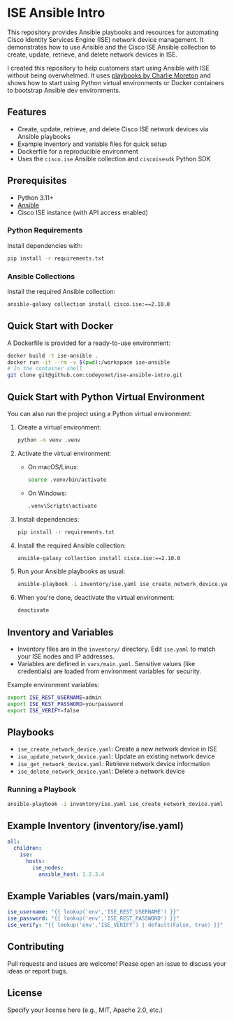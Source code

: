 # ISE Ansible Intro

This repository provides Ansible playbooks and resources for automating Cisco Identity Services Engine (ISE) network device management. It demonstrates how to use Ansible and the Cisco ISE Ansible collection to create, update, retrieve, and delete network devices in ISE.

I created this repository to help customers start using Ansible with ISE without being overwhelmed. It uses [playbooks by Charlie Moreton](https://github.com/ISEDemoLab) and shows how to start using Python virtual environments or Docker containers to bootstrap Ansible dev environments.

## Features
- Create, update, retrieve, and delete Cisco ISE network devices via Ansible playbooks
- Example inventory and variable files for quick setup
- Dockerfile for a reproducible environment
- Uses the `cisco.ise` Ansible collection and `ciscoisesdk` Python SDK

## Prerequisites
- Python 3.11+
- [Ansible](https://docs.ansible.com/ansible/latest/installation_guide/intro_installation.html)
- Cisco ISE instance (with API access enabled)

### Python Requirements
Install dependencies with:
```bash
pip install -r requirements.txt
```

### Ansible Collections
Install the required Ansible collection:
```bash
ansible-galaxy collection install cisco.ise:==2.10.0
```

## Quick Start with Docker
A Dockerfile is provided for a ready-to-use environment:
```bash
docker build -t ise-ansible .
docker run -it --rm -v $(pwd):/workspace ise-ansible
# In the container shell
git clone git@github.com:codeyonet/ise-ansible-intro.git
```

## Quick Start with Python Virtual Environment
You can also run the project using a Python virtual environment:

1. Create a virtual environment:
   ```bash
   python -m venv .venv
   ```

2. Activate the virtual environment:
   - On macOS/Linux:
     ```bash
     source .venv/bin/activate
     ```
   - On Windows:
     ```bash
     .venv\Scripts\activate
     ```

3. Install dependencies:
   ```bash
   pip install -r requirements.txt
   ```

4. Install the required Ansible collection:
   ```bash
   ansible-galaxy collection install cisco.ise:==2.10.0
   ```

5. Run your Ansible playbooks as usual:
   ```bash
   ansible-playbook -i inventory/ise.yaml ise_create_network_device.yaml
   ```

6. When you're done, deactivate the virtual environment:
   ```bash
   deactivate
   ```

## Inventory and Variables
- Inventory files are in the `inventory/` directory. Edit `ise.yaml` to match your ISE nodes and IP addresses.
- Variables are defined in `vars/main.yaml`. Sensitive values (like credentials) are loaded from environment variables for security.

Example environment variables:
```bash
export ISE_REST_USERNAME=admin
export ISE_REST_PASSWORD=yourpassword
export ISE_VERIFY=false
```

## Playbooks
- `ise_create_network_device.yaml`: Create a new network device in ISE
- `ise_update_network_device.yaml`: Update an existing network device
- `ise_get_network_device.yaml`: Retrieve network device information
- `ise_delete_network_device.yaml`: Delete a network device

### Running a Playbook
```bash
ansible-playbook -i inventory/ise.yaml ise_create_network_device.yaml
```

## Example Inventory (inventory/ise.yaml)
```yaml
all:
  children:
    ise:
      hosts:
        ise_nodes:
          ansible_host: 1.2.3.4
```

## Example Variables (vars/main.yaml)
```yaml
ise_username: "{{ lookup('env','ISE_REST_USERNAME') }}"
ise_password: "{{ lookup('env','ISE_REST_PASSWORD') }}"
ise_verify: "{{ lookup('env','ISE_VERIFY') | default(False, true) }}"
```

## Contributing
Pull requests and issues are welcome! Please open an issue to discuss your ideas or report bugs.

## License
Specify your license here (e.g., MIT, Apache 2.0, etc.) 